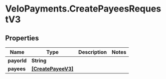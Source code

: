 # VeloPayments.CreatePayeesRequestV3

## Properties

Name | Type | Description | Notes
------------ | ------------- | ------------- | -------------
**payorId** | **String** |  | 
**payees** | [**[CreatePayeeV3]**](CreatePayeeV3.md) |  | 


